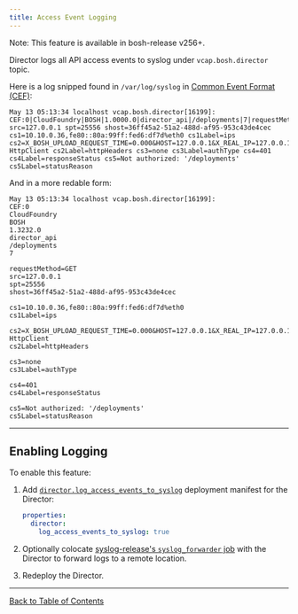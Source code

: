 ```yaml
---
title: Access Event Logging
---
```


<p class="note">Note: This feature is available in bosh-release v256+.</p>

Director logs all API access events to syslog under `vcap.bosh.director` topic.

Here is a log snipped found in `/var/log/syslog` in [Common Event Format (CEF)](https://www.protect724.hpe.com/servlet/JiveServlet/downloadBody/1072-102-7-18874/CommonEventFormat%20v22.pdf):

```
May 13 05:13:34 localhost vcap.bosh.director[16199]: CEF:0|CloudFoundry|BOSH|1.0000.0|director_api|/deployments|7|requestMethod=GET src=127.0.0.1 spt=25556 shost=36ff45a2-51a2-488d-af95-953c43de4cec cs1=10.10.0.36,fe80::80a:99ff:fed6:df7d%eth0 cs1Label=ips cs2=X_BOSH_UPLOAD_REQUEST_TIME=0.000&HOST=127.0.0.1&X_REAL_IP=127.0.0.1&X_FORWARDED_FOR=127.0.0.1&X_FORWARDED_PROTO=https&USER_AGENT=EventMachine HttpClient cs2Label=httpHeaders cs3=none cs3Label=authType cs4=401 cs4Label=responseStatus cs5=Not authorized: '/deployments' cs5Label=statusReason
```

And in a more redable form:

```
May 13 05:13:34 localhost vcap.bosh.director[16199]:
CEF:0
CloudFoundry
BOSH
1.3232.0
director_api
/deployments
7

requestMethod=GET
src=127.0.0.1
spt=25556
shost=36ff45a2-51a2-488d-af95-953c43de4cec

cs1=10.10.0.36,fe80::80a:99ff:fed6:df7d%eth0
cs1Label=ips

cs2=X_BOSH_UPLOAD_REQUEST_TIME=0.000&HOST=127.0.0.1&X_REAL_IP=127.0.0.1&X_FORWARDED_FOR=127.0.0.1&X_FORWARDED_PROTO=https&USER_AGENT=EventMachine HttpClient
cs2Label=httpHeaders

cs3=none
cs3Label=authType

cs4=401
cs4Label=responseStatus

cs5=Not authorized: '/deployments'
cs5Label=statusReason
```

---
## <a id="enable"></a> Enabling Logging

To enable this feature:

1. Add [`director.log_access_events_to_syslog`](https://bosh.io/jobs/director?source=github.com/cloudfoundry/bosh#p=director.log_access_events_to_syslog) deployment manifest for the Director:

    ```yaml
    properties:
      director:
        log_access_events_to_syslog: true
    ```

1. Optionally colocate [syslog-release's `syslog_forwarder` job](http://bosh.io/jobs/syslog_forwarder?source=github.com/cloudfoundry/syslog-release) with the Director to forward logs to a remote location.

1. Redeploy the Director.

---
[Back to Table of Contents](index.md#director-config)
